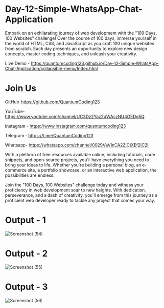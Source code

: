 # Day-12-Simple-WhatsApp-Chat-Application

Embark on an exhilarating journey of web development with the "100 Days, 100 Websites" challenge! Over the course of 100 days, immerse yourself in the world of HTML, CSS, and JavaScript as you craft 100 unique websites from scratch. Each day presents an opportunity to explore new design concepts, master coding techniques, and unleash your creativity.

Live Demo - https://quantumcoding123.github.io/Day-12-Simple-WhatsApp-Chat-Application/collapsible-menu/Index.html

# Join Us

GitHub-https://github.com/QuantumCoding123

YouTube-https://www.youtube.com/channel/UC3Dz2Yaz2uWAczNU4GEDg5Q

Instagram - https://www.instagram.com/quantumcoding123

Telegram - https://t.me/QuantumCoding123

Whatsapp- https://whatsapp.com/channel/0029VaVInCA2ZjCjXEf2IC2I

With a plethora of free resources available online, including tutorials, code snippets, and open-source projects, you'll have everything you need to bring your ideas to life. Whether you're building a personal blog, an e-commerce site, a portfolio showcase, or an interactive web application, the possibilities are endless.

Join the "100 Days, 100 Websites" challenge today and witness your proficiency in web development soar to new heights. With dedication, perseverance, and a dash of creativity, you'll emerge from this journey as a proficient web developer ready to tackle any project that comes your way.

# Output - 1

![Screenshot (54)](https://github.com/QuantumCoding123/Day-12-Simple-WhatsApp-Chat-Application/assets/166281221/7041e71d-a90b-4c35-a5c4-d478c077ba56)


# Output - 2

![Screenshot (55)](https://github.com/QuantumCoding123/Day-12-Simple-WhatsApp-Chat-Application/assets/166281221/ac14a1b3-bb38-4b41-b9d3-4e78bffe098b)


# Output - 3

![Screenshot (56)](https://github.com/QuantumCoding123/Day-12-Simple-WhatsApp-Chat-Application/assets/166281221/122becf9-a3ae-4441-9129-51ddfc038fcd)




